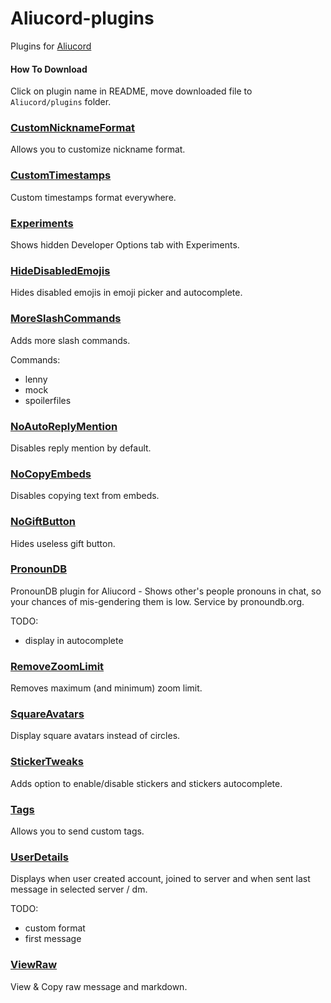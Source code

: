 # Aliucord-plugins
Plugins for [Aliucord](https://github.com/Aliucord)

#### How To Download
Click on plugin name in README, move downloaded file to `Aliucord/plugins` folder.

### [CustomNicknameFormat](https://github.com/Juby210/Aliucord-plugins/raw/builds/CustomNicknameFormat.apk)
Allows you to customize nickname format.

### [CustomTimestamps](https://github.com/Juby210/Aliucord-plugins/raw/builds/CustomTimestamps.apk)
Custom timestamps format everywhere.

### [Experiments](https://github.com/Juby210/Aliucord-plugins/raw/builds/Experiments.apk)
Shows hidden Developer Options tab with Experiments.

### [HideDisabledEmojis](https://github.com/Juby210/Aliucord-plugins/raw/builds/HideDisabledEmojis.apk)
Hides disabled emojis in emoji picker and autocomplete.

### [MoreSlashCommands](https://github.com/Juby210/Aliucord-plugins/raw/builds/MoreSlashCommands.apk)
Adds more slash commands.

Commands:
- lenny
- mock
- spoilerfiles

### [NoAutoReplyMention](https://github.com/Juby210/Aliucord-plugins/raw/builds/NoAutoReplyMention.apk)
Disables reply mention by default.

### [NoCopyEmbeds](https://github.com/Juby210/Aliucord-plugins/raw/builds/NoCopyEmbeds.apk)
Disables copying text from embeds.

### [NoGiftButton](https://github.com/Juby210/Aliucord-plugins/raw/builds/NoGiftButton.apk)
Hides useless gift button.

### [PronounDB](https://github.com/Juby210/Aliucord-plugins/raw/builds/PronounDB.apk)
PronounDB plugin for Aliucord - Shows other's people pronouns in chat, so your chances of mis-gendering them is low. Service by pronoundb.org.

TODO:
- display in autocomplete

### [RemoveZoomLimit](https://github.com/Juby210/Aliucord-plugins/raw/builds/RemoveZoomLimit.apk)
Removes maximum (and minimum) zoom limit.

### [SquareAvatars](https://github.com/Juby210/Aliucord-plugins/raw/builds/SquareAvatars.apk)
Display square avatars instead of circles.

### [StickerTweaks](https://github.com/Juby210/Aliucord-plugins/raw/builds/StickerTweaks.apk)
Adds option to enable/disable stickers and stickers autocomplete.

### [Tags](https://github.com/Juby210/Aliucord-plugins/raw/builds/Tags.apk)
Allows you to send custom tags.

### [UserDetails](https://github.com/Juby210/Aliucord-plugins/raw/builds/UserDetails.apk)
Displays when user created account, joined to server and when sent last message in selected server / dm.

TODO:
- custom format
- first message

### [ViewRaw](https://github.com/Juby210/Aliucord-plugins/raw/builds/ViewRaw.apk)
View & Copy raw message and markdown.
